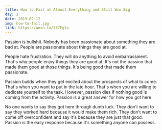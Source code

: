 ```yaml
---
title: How to Fail at Almost Everything and Still Win Big
day: 1
date: 2019-02-12
img: how-to-fail.jpg
link: https://amzn.to/2E7Fglo
---
```


Passion is bullshit. Nobody has been passionate about something they are
bad at. People are passionate about things they are good at.

People hate frustration. They will do anything to avoid embarrassment. That's why
people enjoy things they are good at. It's not the passion that made them good
at those things. It's being good that made them passionate.

Passion builds when they get excited about the prospects of what to come.
That's when you want to put in the late hour. That's when you
are willing to dedicate yourself to the task. However, passion dies if nothing
good is coming from the activity. Passion is a great answer for how you got
here.

No one wants to say they got here through dumb luck. They don't want to say
they worked hard because it would make them rich. They don't want to
come off overconfident and say it's because they are just that good. Passion is
the easy response because it's something anyone can possess.
